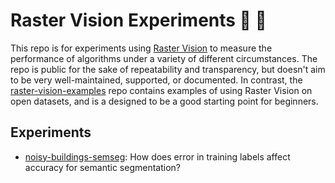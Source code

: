 # Raster Vision Experiments 🔬 🔭

This repo is for experiments using [Raster Vision](https://github.com/azavea/raster-vision) to measure the performance of algorithms under a variety of different circumstances. The repo is public for the sake of repeatability and transparency, but doesn't aim to be very well-maintained, supported, or documented. In contrast, the [raster-vision-examples](https://github.com/azavea/raster-vision-examples) repo contains examples of using Raster Vision on open datasets, and is a designed to be a good starting point for beginners.

## Experiments

* [noisy-buildings-semseg](noisy_buildings_semseg/): How does error in training labels affect accuracy for semantic segmentation?
